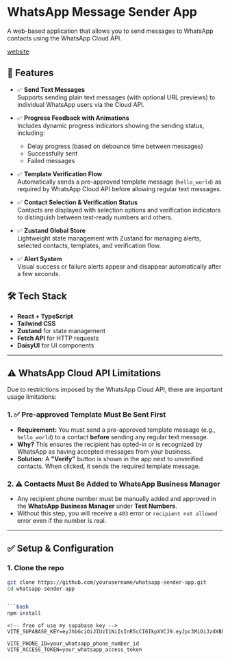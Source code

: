 # WhatsApp Message Sender App

A web-based application that allows you to send messages to WhatsApp contacts using the WhatsApp Cloud API.

[website](https://taskbeks.netlify.app/)

## 🚀 Features

-  ✅ **Send Text Messages**  
   Supports sending plain text messages (with optional URL previews) to individual WhatsApp users via the Cloud API.

-  ✅ **Progress Feedback with Animations**  
   Includes dynamic progress indicators showing the sending status, including:

   -  Delay progress (based on debounce time between messages)
   -  Successfully sent
   -  Failed messages

-  ✅ **Template Verification Flow**  
   Automatically sends a pre-approved template message (`hello_world`) as required by WhatsApp Cloud API before allowing regular text messages.

-  ✅ **Contact Selection & Verification Status**  
   Contacts are displayed with selection options and verification indicators to distinguish between test-ready numbers and others.

-  ✅ **Zustand Global Store**  
   Lightweight state management with Zustand for managing alerts, selected contacts, templates, and verification flow.

-  ✅ **Alert System**  
   Visual success or failure alerts appear and disappear automatically after a few seconds.

## 🛠 Tech Stack

-  **React + TypeScript**
-  **Tailwind CSS**
-  **Zustand** for state management
-  **Fetch API** for HTTP requests
-  **DaisyUI** for UI components

---

## ⚠️ WhatsApp Cloud API Limitations

Due to restrictions imposed by the WhatsApp Cloud API, there are important usage limitations:

### 1. ✅ Pre-approved Template Must Be Sent First

-  **Requirement:** You must send a pre-approved template message (e.g., `hello_world`) to a contact **before** sending any regular text message.
-  **Why?** This ensures the recipient has opted-in or is recognized by WhatsApp as having accepted messages from your business.
-  **Solution:** A **"Verify"** button is shown in the app next to unverified contacts. When clicked, it sends the required template message.

### 2. ⚠️ Contacts Must Be Added to WhatsApp Business Manager

-  Any recipient phone number must be manually added and approved in the **WhatsApp Business Manager** under **Test Numbers**.
-  Without this step, you will receive a `403` error or `recipient not allowed` error even if the number is real.

---

## ✅ Setup & Configuration

### 1. Clone the repo

````bash
git clone https://github.com/yourusername/whatsapp-sender-app.git
cd whatsapp-sender-app


```bash
npm install
````

```env
<!-- free of use my supabase key -->
VITE_SUPABASE_KEY=eyJhbGciOiJIUzI1NiIsInR5cCI6IkpXVCJ9.eyJpc3MiOiJzdXBhYmFzZSIsInJlZiI6ImdjcHZ1bml4cXhrZnNncXdvaW51Iiwicm9sZSI6ImFub24iLCJpYXQiOjE3NDgwOTQzNjUsImV4cCI6MjA2MzY3MDM2NX0.tD8QiBVadN7yjEJobjp7CSe2x8Zpwsbpn3v24qyUdGk

VITE_PHONE_ID=your_whatsapp_phone_number_id
VITE_ACCESS_TOKEN=your_whatsapp_access_token
```
